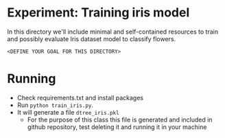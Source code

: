 # Experiment: Training iris model

In this directory we'll include minimal and self-contained resources to train and possibly evaluate Iris dataset model to classify flowers.

`<DEFINE YOUR GOAL FOR THIS DIRECTORY>`

# Running

- Check requirements.txt and install packages
- Run `python train_iris.py`.
- It will generate a file `dtree_iris.pkl`
  - For the purpose of this class this file is generated and included in github repository, test deleting it and running it in your machine